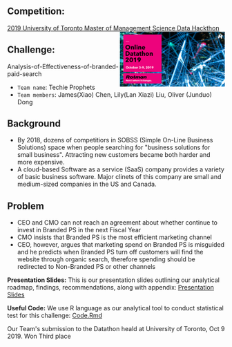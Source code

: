 ## Competition:
[2019 University of Toronto Master of Management Science Data Hackthon](https://www.rotman.utoronto.ca/Degrees/MastersPrograms/SpecializedProgramsBlog/MMA/MMA-Online-Datathon-2019-Participants-Stories) <img src='figures/MMA2019logo.png' align="right" height="127"/>

## Challenge: 
Analysis-of-Effectiveness-of-branded-paid-search 
-  `Team name`: Techie Prophets
- `Team members`: James(Xiao) Chen, Lily(Lan Xiazi) Liu, Oliver (Junduo) Dong

## Background
- By 2018, dozens of competitiors in SOBSS (Simple On-Line Business Solutions) space when people searching for "business solutions for small business". Attracting  new customers became both harder and more expensive.
- A cloud-based Software as a service (SaaS) company provides a variety of basic business software. Major clinets of this company are small and medium-sized companies in the US and Canada.

## Problem
- CEO and CMO can not reach an agreement about whether continue to invest in Branded PS in the next Fiscal Year
- CMO insists that Branded PS is the most efficient marketing channel
- CEO, however, argues that marketing spend on Branded PS is misguided and he predicts when Branded PS turn off customers will find the website through organic search, therefore spending should be redirected to Non-Branded PS or other channels 

**Presentation Slides:** This is our presentation slides outlining our analytical roadmap, findings, recommendations, along with appendix: [Presentation Slides](https://docs.google.com/presentation/d/10_JqbrgVCmrWno5j5xJgkak4UfLHnHvUg8DcKBmpVsc/edit)

**Useful Code:** We use R language as our analytical tool to conduct statistical test for this challenge: [Code.Rmd](https://github.com/Junduo123/Analysis-of-Effectiveness-of-branded-paid-search./blob/master/2019_MMA_Datahon%20copy.Rmd)

Our Team's submission to the Datathon heald at University of Toronto, Oct 9 2019. Won Third place


